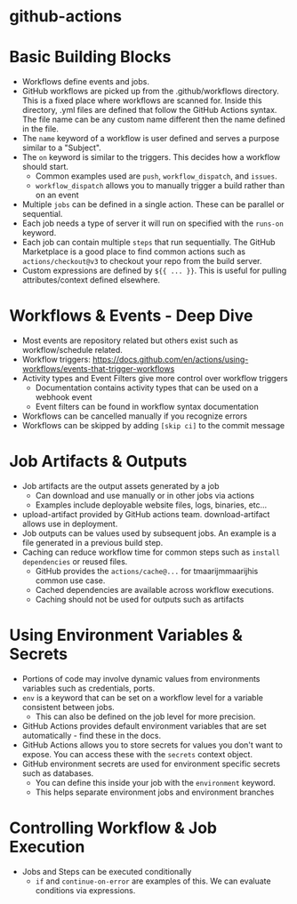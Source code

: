 # github-actions

# Basic Building Blocks

* Workflows define events and jobs.
* GitHub workflows are picked up from the .github/workflows directory. This is a fixed place where workflows are scanned
  for. Inside this directory, .yml files are defined that follow the GitHub Actions syntax.
  The file name can be any custom name different then the name defined in the file.
* The `name` keyword of a workflow is user defined and serves a purpose similar to a "Subject".
* The `on` keyword is similar to the triggers. This decides how a workflow should start.
    * Common examples used are `push`, `workflow_dispatch`, and `issues`.
    * `workflow_dispatch` allows you to manually trigger a build rather than on an event
* Multiple `jobs` can be defined in a single action. These can be parallel or sequential.
* Each job needs a type of server it will run on specified with the `runs-on` keyword.
* Each job can contain multiple `steps` that run sequentially. The GitHub Marketplace is a good place to find common
  actions such as `actions/checkout@v3` to checkout your repo from the build server.
* Custom expressions are defined by `${{ ... }}`. This is useful for pulling attributes/context defined elsewhere.

# Workflows & Events - Deep Dive

* Most events are repository related but others exist such as workflow/schedule related.
* Workflow triggers: https://docs.github.com/en/actions/using-workflows/events-that-trigger-workflows
* Activity types and Event Filters give more control over workflow triggers
  * Documentation contains activity types that can be used on a webhook event
  * Event filters can be found in workflow syntax documentation
* Workflows can be cancelled manually if you recognize errors
* Workflows can be skipped by adding `[skip ci]` to the commit message

# Job Artifacts & Outputs

* Job artifacts are the output assets generated by a job
  * Can download and use manually or in other jobs via actions
  * Examples include deployable website files, logs, binaries, etc...
* upload-artifact provided by GitHub actions team. download-artifact allows use in deployment.
* Job outputs can be values used by subsequent jobs. An example is a file generated in a previous build step.
* Caching  can reduce workflow time for common steps such as `install dependencies` or reused files.
  * GitHub provides the `actions/cache@...` for tmaarijmmaarijhis common use case.
  * Cached dependencies are available across workflow executions. 
  * Caching should not be used for outputs such as artifacts

# Using Environment Variables & Secrets

* Portions of code may involve dynamic values from environments variables such as credentials, ports.
* `env` is a keyword that can be set on a workflow level for a variable consistent between jobs.
  * This can also be defined on the job level for more precision.
* GitHub Actions provides default environment variables that are set automatically - find these in the docs.
* GitHub Actions allows you to store secrets for values you don't want to expose. You can access these with the 
`secrets` context object.
* GitHub environment secrets are used for environment specific secrets such as databases.
  * You can define this inside your job with the `environment` keyword.
  * This helps separate environment jobs and environment branches

# Controlling Workflow & Job Execution

* Jobs and Steps can be executed conditionally
  * `if` and `continue-on-error` are examples of this. We can evaluate conditions via expressions.